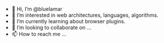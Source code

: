- 👋 Hi, I’m @bluelamar
- 👀 I’m interested in web architectures, languages, algorithms.
- 🌱 I’m currently learning about browser plugins.
- 💞️ I’m looking to collaborate on ...
- 📫 How to reach me ...

<!---
bluelamar/bluelamar is a ✨ special ✨ repository because its `README.md` (this file) appears on your GitHub profile.
You can click the Preview link to take a look at your changes.
--->
